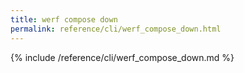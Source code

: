 ```yaml
---
title: werf compose down
permalink: reference/cli/werf_compose_down.html
---
```


{% include /reference/cli/werf_compose_down.md %}

